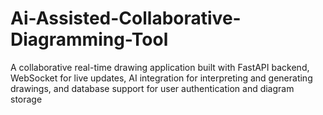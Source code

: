 # Ai-Assisted-Collaborative-Diagramming-Tool
A collaborative real-time drawing application built with FastAPI backend, WebSocket for live updates, AI integration for interpreting and generating drawings, and database support for user authentication and diagram storage

